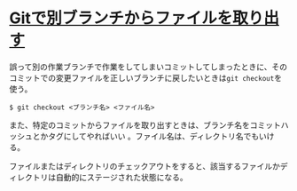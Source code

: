 # [Gitで別ブランチからファイルを取り出す](/2015/05/19/git-checkout-specific-file.html)

誤って別の作業ブランチで作業をしてしまいコミットしてしまったときに、そのコミットでの変更ファイルを正しいブランチに戻したいときは`git checkout`を使う。

```
$ git checkout <ブランチ名> <ファイル名>
```

また、特定のコミットからファイルを取り出すときは、ブランチ名をコミットハッシュとかタグにしてやればいい
。ファイル名は、ディレクトリ名でもいける。

ファイルまたはディレクトリのチェックアウトをすると、該当するファイルかディレクトリは自動的にステージされた状態になる。